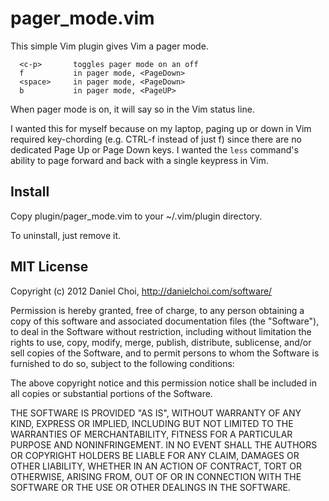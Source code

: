 # pager_mode.vim

This simple Vim plugin gives Vim a pager mode.

      <c-p>       toggles pager mode on an off
      f           in pager mode, <PageDown>
      <space>     in pager mode, <PageDown>
      b           in pager mode, <PageUP>

When pager mode is on, it will say so in the Vim status line. 

I wanted this for myself because on my laptop, paging up or down in Vim
required key-chording (e.g. CTRL-f instead of just f) since there are no
dedicated Page Up or Page Down keys. I wanted the `less` command's ability
to page forward and back with a single keypress in Vim. 


## Install

Copy plugin/pager_mode.vim to your ~/.vim/plugin directory.

To uninstall, just remove it.


## MIT License 

Copyright (c) 2012 Daniel Choi, http://danielchoi.com/software/

Permission is hereby granted, free of charge, to any person obtaining
a copy of this software and associated documentation files (the
"Software"), to deal in the Software without restriction, including
without limitation the rights to use, copy, modify, merge, publish,
distribute, sublicense, and/or sell copies of the Software, and to
permit persons to whom the Software is furnished to do so, subject to
the following conditions:

The above copyright notice and this permission notice shall be
included in all copies or substantial portions of the Software.

THE SOFTWARE IS PROVIDED "AS IS", WITHOUT WARRANTY OF ANY KIND,
EXPRESS OR IMPLIED, INCLUDING BUT NOT LIMITED TO THE WARRANTIES OF
MERCHANTABILITY, FITNESS FOR A PARTICULAR PURPOSE AND
NONINFRINGEMENT. IN NO EVENT SHALL THE AUTHORS OR COPYRIGHT HOLDERS BE
LIABLE FOR ANY CLAIM, DAMAGES OR OTHER LIABILITY, WHETHER IN AN ACTION
OF CONTRACT, TORT OR OTHERWISE, ARISING FROM, OUT OF OR IN CONNECTION
WITH THE SOFTWARE OR THE USE OR OTHER DEALINGS IN THE SOFTWARE.


